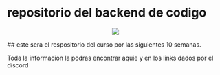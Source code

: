# repositorio del backend de codigo
<p align="center">
<img src="https://codigo.edu.pe/public/img/codigo-logo.png">
<p>
## este sera el respositorio del curso por las siguientes 10 semanas.

Toda la informacion la podras encontrar aquie y en los links dados por el discord

